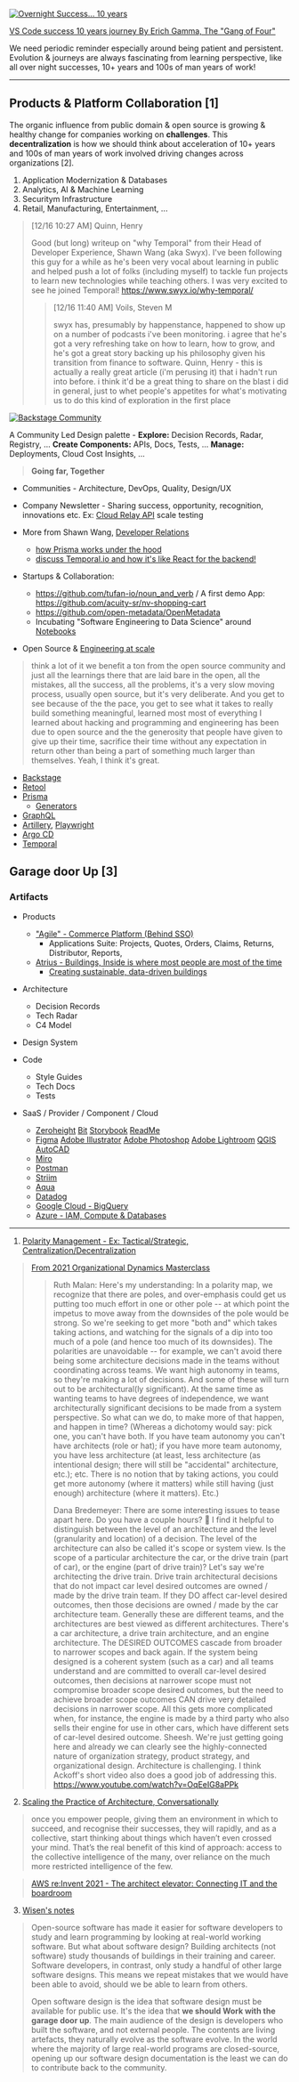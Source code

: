 [![Overnight Success… 10 years](https://github.com/ankumar/architecture/blob/main/images/VS%20Code%20an%20Overnight%20Success.png)](https://www.youtube.com/watch?v=hilznKQij7A&list=PLj6YeMhvp2S6uB23beQaffszlavLq3lNq)

[VS Code success 10 years journey By Erich Gamma, The "Gang of Four"](https://www.youtube.com/watch?v=hilznKQij7A&list=PLj6YeMhvp2S6uB23beQaffszlavLq3lNq) 

We need periodic reminder especially around being patient and persistent. Evolution & journeys are always fascinating from learning perspective, like all over night successes, 10+ years and 100s of man years of work!

---

## Products & Platform Collaboration [1] 

The organic influence from public domain & open source is growing & healthy change for companies working on **challenges**. This **decentralization** is how we should think about acceleration of 10+ years and 100s of man years of work involved driving changes across organizations [2].

1. Application Modernization & Databases
2. Analytics, AI & Machine Learning
3. Securitym Infrastructure
4. Retail, Manufacturing, Entertainment, ...

> [12/16 10:27 AM] Quinn, Henry
>
> Good (but long) writeup on "why Temporal" from their Head of Developer Experience, Shawn Wang (aka Swyx).
> I've been following this guy for a while as he's been very vocal about learning in public and helped push a lot of folks (including myself) to tackle fun projects to learn new technologies while teaching others. I was very excited to see he joined Temporal! https://www.swyx.io/why-temporal/
>
>> [12/16 11:40 AM] Voils, Steven M
>> 
>> swyx has, presumably by happenstance, happened to show up on a number of podcasts i've been monitoring.  i agree that he's got a very refreshing take on how to learn, how to grow, and he's got a great story backing up his philosophy given his transition from finance to software. Quinn, Henry - this is actually a really great article (i'm perusing it) that i hadn't run into before.  i think it'd be a great thing to share on the blast i did in general, just to whet people's appetites for what's motivating us to do this kind of exploration in the first place


[![Backstage Community](https://github.com/ankumar/architecture/blob/main/images/Acuity%20Brands%20Dev%20Portal.png)](https://backstage.io/demos)

A Community Led Design palette - **Explore:** Decision Records, Radar, Registry, ... **Create Components:** APIs, Docs, Tests, ... **Manage:** Deployments, Cloud Cost Insights, ...

> **Going far, Together** 

- Communities - Architecture, DevOps, Quality, Design/UX
- Company Newsletter - Sharing success, opportunity, recognition, innovations etc. Ex: [Cloud Relay API](https://github.com/DistechControls/CloudRelay) scale testing 

- More from Shawn Wang, [Developer Relations](https://www.swyx.io/measuring-devrel/) 
  - [how Prisma works under the hood](https://twitter.com/nikolasburk/status/1476844880219488257)
  - [discuss Temporal.io and how it's like React for the backend!](https://www.youtube.com/watch?v=-mxqCOJA-xI)  

- Startups & Collaboration:
     - https://github.com/tufan-io/noun_and_verb / A first demo App: https://github.com/acuity-sr/nv-shopping-cart
     - https://github.com/open-metadata/OpenMetadata 
     - Incubating "Software Engineering to Data Science" around [Notebooks](https://blog.jetbrains.com/datalore/2020/12/17/we-downloaded-10-000-000-jupyter-notebooks-from-github-this-is-what-we-learned/)

- Open Source & [Engineering at scale](https://www.youtube.com/watch?v=60KJz1BVTyU&t=168s)  
> think a lot of it we benefit a ton from the open source community and just all the learnings there that are laid bare in the open, all the mistakes, all the success, all the problems, it's a very slow moving process, usually open source, but it's very deliberate. And you get to see because of the the pace, you get to see what it takes to really build something meaningful, learned most most of everything I learned about hacking and programming and engineering has been due to open source and the the generosity that people have given to give up their time, sacrifice their time without any expectation in return other than being a part of something much larger than themselves. Yeah, I think it's great.
   - [Backstage](https://github.com/backstage/backstage) 
   - [Retool](https://retool.com/)
   - [Prisma](https://github.com/prisma) 
     - [Generators](https://prismaio.notion.site/Prisma-Generators-a2cdf262207a4e9dbcd0e362dfac8dc0)
   - [GraphQL](https://graphql.org/) 
   - [Artillery](https://github.com/artilleryio), [Playwright](https://github.com/microsoft/playwright)
   - [Argo CD](https://github.com/argoproj/argo-cd/)
   - [Temporal](https://github.com/temporalio/temporal)

## Garage door Up [3]

### Artifacts

- Products
  - ["Agile" - Commerce Platform (Behind SSO)](https://agile.acuitybrandslighting.net/) 
    - Applications Suite: Projects, Quotes, Orders, Claims, Returns, Distributor, Reports, 
  - [Atrius - Buildings, Inside is where most people are most of the time](https://atrius.com/) 
    - [Creating sustainable, data-driven buildings](https://www.amazon.science/latest-news/creating-sustainable-data-driven-buildings)

- Architecture 
  - Decision Records
  - Tech Radar
  - C4 Model

- Design System 

- Code
  - Style Guides  
  - Tech Docs
  - Tests

- SaaS / Provider / Component / Cloud 
  - [Zeroheight](https://zeroheight.com/) [Bit](https://bit.dev/) [Storybook](https://storybook.js.org/) [ReadMe](https://readme.com/) 
  - [Figma](https://www.figma.com/) [Adobe Illustrator](https://creativecloud.adobe.com/) [Adobe Photoshop](https://creativecloud.adobe.com/) [Adobe Lightroom](https://creativecloud.adobe.com/) [QGIS](https://www.qgis.org/en/site/) [AutoCAD](https://web.autocad.com/login)
  - [Miro](https://miro.com/)
  - [Postman](https://www.postman.com/)
  - [Striim](https://www.striim.com/)
  - [Aqua](https://www.aquasec.com/)
  - [Datadog](https://www.datadoghq.com/)
  - [Google Cloud - BigQuery](https://cloud.google.com/)
  - [Azure - IAM, Compute & Databases](https://azure.microsoft.com/)
   
 ---
  
1. [Polarity Management - Ex: Tactical/Strategic, Centralization/Decentralization](https://www.youtube.com/watch?v=yyuFr4gTzjU) 
> [From 2021 Organizational Dynamics Masterclass](https://www.ruthmalan.com/) 
> > Ruth Malan: Here's my understanding: In a polarity map, we recognize that there are poles, and over-emphasis could get us putting too much effort in one or other pole -- at which point the impetus to move away from the downsides of the pole would be strong. So we're seeking to get more "both and" which takes taking actions, and watching for the signals of a dip into too much of a pole (and hence too much of its downsides).  The polarities are unavoidable -- for example, we can't avoid there being some architecture decisions made in the teams without coordinating across teams. We want high autonomy in teams, so they're making a lot of decisions.  And some of these will turn out to be architectural(ly significant). At the same time as wanting teams to have degrees of independence, we want architecturally significant decisions to be made from a system perspective. So what can we do, to make more of that happen, and happen in time? (Whereas a dichotomy would say: pick one, you can't have both. If you have team autonomy you can't have architects (role or hat); if you have more team autonomy, you have less architecture (at least, less architecture (as intentional design; there will still be "accidental" architecture, etc.); etc. There is no notion that by taking actions, you could get more autonomy (where it matters) while still having (just enough) architecture (where it matters). Etc.) 
> >
> > Dana Bredemeyer: There are some interesting issues to tease apart here. Do you have a couple hours? :slightly_smiling_face: I find it helpful to distinguish between the level of an architecture and the level (granularity and location) of a decision. The level of the architecture can also be called it's scope or system view. Is the scope of a particular architecture the car, or the drive train (part of car), or the engine (part of drive train)? Let's say we're architecting the drive train. Drive train architectural decisions that do not impact car level desired outcomes are owned / made by the drive train team. If they DO affect car-level desired outcomes, then those decisions are owned / made by the car architecture team. Generally these are different teams, and the architectures are best viewed as different architectures. There's a car architecture, a drive train architecture, and an engine architecture. The DESIRED OUTCOMES cascade from broader to narrower scopes and back again. If the system being designed is a coherent system (such as a car) and all teams understand and are committed to overall car-level desired outcomes, then decisions at narrower scope must not compromise broader scope desired outcomes, but the need to achieve broader scope outcomes CAN drive very detailed decisions in narrower scope. All this gets more complicated when, for instance, the engine is made by a third party who also sells their engine for use in other cars, which have different sets of car-level desired outcome. Sheesh. We're just getting going here and already we can clearly see the highly-connected nature of organization strategy, product strategy, and organizational design. Architecture is challenging. I think Ackoff's short video also does a good job of addressing this. https://www.youtube.com/watch?v=OqEeIG8aPPk

2. [Scaling the Practice of Architecture, Conversationally](https://martinfowler.com/articles/scaling-architecture-conversationally.html#HowThisTypicallyWorksInPractice)

> once you empower people, giving them an environment in which to succeed, and recognise their successes, they will rapidly, and as a collective, start thinking about things which haven’t even crossed your mind. That’s the real benefit of this kind of approach: access to the collective intelligence of the many, over reliance on the much more restricted intelligence of the few.

> [AWS re:Invent 2021 - The architect elevator: Connecting IT and the boardroom](https://www.youtube.com/watch?v=nNbnXTl2VFQ)

3. [Wisen's notes](https://notes.ceilfors.com/%C2%A7What's_top_of_mind.html)

> Open-source software has made it easier for software developers to study and learn programming by looking at real-world working software. But what about software design? Building architects (not software) study thousands of buildings in their training and career. Software developers, in contrast, only study a handful of other large software designs. This means we repeat mistakes that we would have been able to avoid, should we be able to learn from others.
>
> Open software design is the idea that software design must be available for public use. It's the idea that **we should Work with the garage door up**. The main audience of the design is developers who built the software, and not external people. The contents are living artefacts, they naturally evolve as the software evolve. In the world where the majority of large real-world programs are closed-source, opening up our software design documentation is the least we can do to contribute back to the community.

   
 

